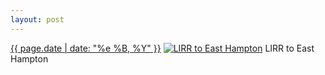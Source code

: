 ```yaml
---
layout: post
---
```


<p>
  <time><a href="/510">{{ page.date | date: "%e %B, %Y" }}</a></time>
  <a href="/510"><img src="{{ site.assets_url }}/510-640.jpg" srcset="{{ site.assets_url }}/510-1280.jpg 1280w, {{ site.assets_url }}/510-960.jpg 960w, {{ site.assets_url }}/510-640.jpg 640w, {{ site.assets_url }}/510-320.jpg 320w" sizes="(min-width: 700px) 50vw, calc(100vw - 2rem)" alt="LIRR to East Hampton" /></a>
  <span>LIRR to East Hampton</span>
</p>
